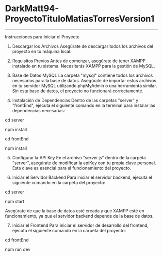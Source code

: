 # DarkMatt94-ProyectoTituloMatiasTorresVersion1

---------------
Instrucciones para Iniciar el Proyecto
1. Descargar los Archivos
Asegúrate de descargar todos los archivos del proyecto en tu máquina local.

2. Requisitos Previos
Antes de comenzar, asegúrate de tener XAMPP instalado en tu sistema. Necesitarás XAMPP para la gestión de MySQL.

4. Base de Datos MySQL
La carpeta "mysql" contiene todos los archivos necesarios para la base de datos. Asegúrate de importar estos archivos en tu servidor MySQL utilizando phpMyAdmin o una herramienta similar. Sin esta base de datos, el proyecto no funcionará correctamente.

5. Instalación de Dependencias
Dentro de las carpetas "server" y "frontEnd", ejecuta el siguiente comando en la terminal para instalar las dependencias necesarias:

cd server


npm install


cd frontEnd


npm install

5. Configurar la API Key
En el archivo "server.js" dentro de la carpeta "server", asegúrate de modificar la apiKey con tu propia clave personal. Esta clave es esencial para el funcionamiento del proyecto.

6. Iniciar el Servidor Backend
Para iniciar el servidor backend, ejecuta el siguiente comando en la carpeta del proyecto:

cd server


npm start

Asegúrate de que la base de datos esté creada y que XAMPP esté en funcionamiento, ya que el servidor backend depende de la base de datos.

7. Iniciar el Frontend
Para iniciar el servidor de desarrollo del frontend, ejecuta el siguiente comando en la carpeta del proyecto:

cd frontEnd


npm run dev
